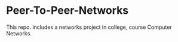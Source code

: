 # Peer-To-Peer-Networks
This repo. includes a networks project in college, course Computer Networks.
